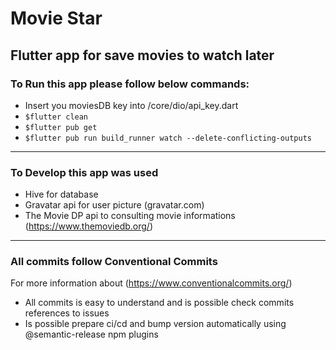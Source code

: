 # Movie Star
## Flutter app for save movies to watch later

### To Run this app please follow below commands:
- Insert you moviesDB key into /core/dio/api_key.dart
- `$flutter clean`
- `$flutter pub get`
- `$flutter pub run build_runner watch --delete-conflicting-outputs`

---
### To Develop this app was used
- Hive for database
- Gravatar api for user picture (gravatar.com)
- The Movie DP api to consulting movie informations (https://www.themoviedb.org/)


---

### All commits follow Conventional Commits
For more information about (https://www.conventionalcommits.org/)
- All commits is easy to understand and is possible check commits references to issues
- Is possible prepare ci/cd and bump version automatically using @semantic-release npm plugins